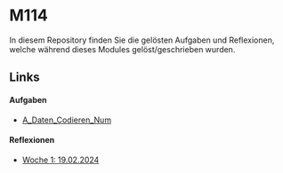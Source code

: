 # M114

In diesem Repository finden Sie die gelösten Aufgaben und Reflexionen, welche während dieses Modules gelöst/geschrieben wurden.

## Links

#### Aufgaben

- [A_Daten_Codieren_Num](Aufgaben/A_Daten_Codieren_Num.md)


#### Reflexionen

- [Woche 1: 19.02.2024](Reflexion/19022024.md)